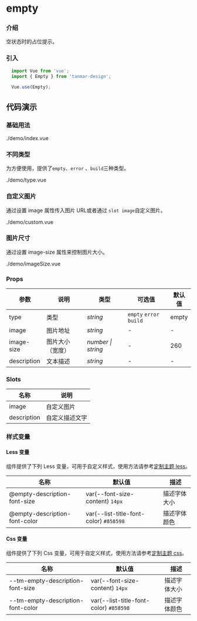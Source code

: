 # empty

### 介绍

空状态时的占位提示。

### 引入

```js
  import Vue from 'vue';
  import { Empty } from 'tanmar-design';
  
  Vue.use(Empty);
```

## 代码演示

### 基础用法

<demo-code>./demo/index.vue</demo-code>

### 不同类型

为方便使用，提供了`empty`、`error` 、`build`三种类型。

<demo-code>./demo/type.vue</demo-code>

### 自定义图片

通过设置 image 属性传入图片 URL或者通过 `slot image`自定义图片。

<demo-code>./demo/custom.vue</demo-code>

### 图片尺寸

通过设置 image-size 属性来控制图片大小。

<demo-code>./demo/imageSize.vue</demo-code>

### Props

参数 | 说明 | 类型 | 可选值 | 默认值 
-- | -- | -- | -- | --
type | 类型 | _string_ | `empty` `error` `build` | empty
image | 图片地址 | _string_ | - | -
image-size | 图片大小（宽度） | _number \| string_ | - | 260
description | 文本描述 | _string_ | - | -

### Slots

名称 | 说明
-- | --
image | 自定义图片
description | 自定义描述文字

### 样式变量

#### Less 变量

组件提供了下列 Less 变量，可用于自定义样式，使用方法请参考[定制主题 less](#/theme)。

名称 | 默认值 | 描述
-- | -- | --
@empty-description-font-size | var(--font-size-content) `14px` | 描述字体大小
@empty-description-font-color | var(--list-title-font-color) `#858598` | 描述字体颜色


#### Css 变量

组件提供了下列 Css 变量，可用于自定义样式，使用方法请参考[定制主题 css](#/theme2)。

名称 | 默认值 | 描述
-- | -- | --
--tm-empty-description-font-size | var(--font-size-content) `14px` | 描述字体大小
--tm-empty-description-font-color | var(--list-title-font-color) `#858598` | 描述字体颜色
